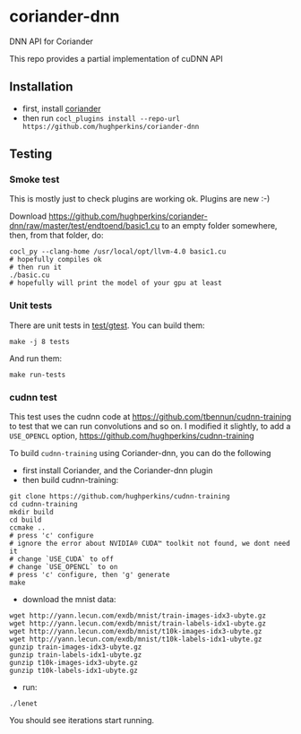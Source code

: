 # coriander-dnn
DNN API for Coriander

This repo provides a partial implementation of cuDNN API

## Installation

- first, install [coriander](https://github.com/hughperkins/coriander)
- then run `cocl_plugins install --repo-url https://github.com/hughperkins/coriander-dnn`

## Testing

### Smoke test

This is mostly just to check plugins are working ok. Plugins are new :-)

Download https://github.com/hughperkins/coriander-dnn/raw/master/test/endtoend/basic1.cu to an empty folder somewhere, then,
from that folder, do:
```
cocl_py --clang-home /usr/local/opt/llvm-4.0 basic1.cu
# hopefully compiles ok
# then run it
./basic.cu
# hopefully will print the model of your gpu at least
```

### Unit tests

There are unit tests in [test/gtest](test/gtest).  You can build them:
```
make -j 8 tests
```
And run them:
```
make run-tests
```

### cudnn test

This test uses the cudnn code at https://github.com/tbennun/cudnn-training to test that we can run convolutions and so on.  I modified
it slightly, to add a `USE_OPENCL` option, https://github.com/hughperkins/cudnn-training

To build `cudnn-training` using Coriander-dnn, you can do the following
- first install Coriander, and the Coriander-dnn plugin
- then build cudnn-training:
```
git clone https://github.com/hughperkins/cudnn-training
cd cudnn-training
mkdir build
cd build
ccmake ..
# press 'c' configure
# ignore the error about NVIDIA® CUDA™ toolkit not found, we dont need it
# change `USE_CUDA` to off
# change `USE_OPENCL` to on
# press 'c' configure, then 'g' generate
make
```
- download the mnist data:
```
wget http://yann.lecun.com/exdb/mnist/train-images-idx3-ubyte.gz
wget http://yann.lecun.com/exdb/mnist/train-labels-idx1-ubyte.gz
wget http://yann.lecun.com/exdb/mnist/t10k-images-idx3-ubyte.gz
wget http://yann.lecun.com/exdb/mnist/t10k-labels-idx1-ubyte.gz
gunzip train-images-idx3-ubyte.gz
gunzip train-labels-idx1-ubyte.gz
gunzip t10k-images-idx3-ubyte.gz
gunzip t10k-labels-idx1-ubyte.gz
```
- run:
```
./lenet
```
You should see iterations start running.
